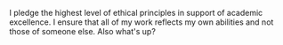 I pledge the highest level of ethical principles in support of academic excellence.  I ensure that all of my work reflects my own abilities and not those of someone else.
Also what's up?